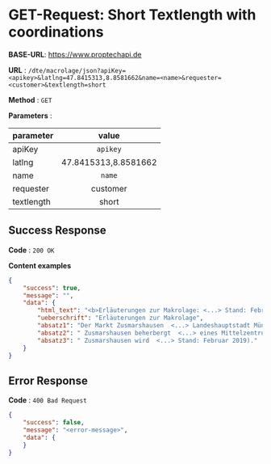 # GET-Request: Short Textlength with coordinations

**BASE-URL**: https://www.proptechapi.de

**URL** : `/dte/macrolage/json?apiKey=<apikey>&latlng=47.8415313,8.8581662&name=<name>&requester=<customer>&textlength=short`

**Method** : `GET`

**Parameters** : 

| parameter        | value         
| ------------- |:-------------:| 
| apiKey     | `apikey` | 
| latlng     | 47.8415313,8.8581662 |
| name     | `name` |
| requester     | customer |
| textlength     | short |

## Success Response

**Code** : `200 OK`

**Content examples**


```json
{
    "success": true,
    "message": "",
    "data": {
        "html_text": "<b>Erläuterungen zur Makrolage: <...> Stand: Februar 2019).",
        "ueberschrift": "Erläuterungen zur Makrolage",
        "absatz1": "Der Markt Zusmarshausen  <...> Landeshauptstadt München.",
        "absatz2": " Zusmarshausen beherbergt  <...> eines Mittelzentrums.",
        "absatz3": " Zusmarshausen wird  <...> Stand: Februar 2019)."
    }
}
```

## Error Response

**Code** : `400 Bad Request`

```json
{
    "success": false,
    "message": "<error-message>",
    "data": { 
    }
}
```